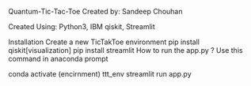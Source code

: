 
Quantum-Tic-Tac-Toe
Created by: Sandeep Chouhan

Created Using: Python3, IBM qiskit, Streamlit

Installation
Create a new TicTakToe environment
pip install qiskit[visualization]
pip install streamlit
How to run the app.py ?
Use this command in anaconda prompt

conda activate (encirnment) ttt_env
streamlit run app.py
